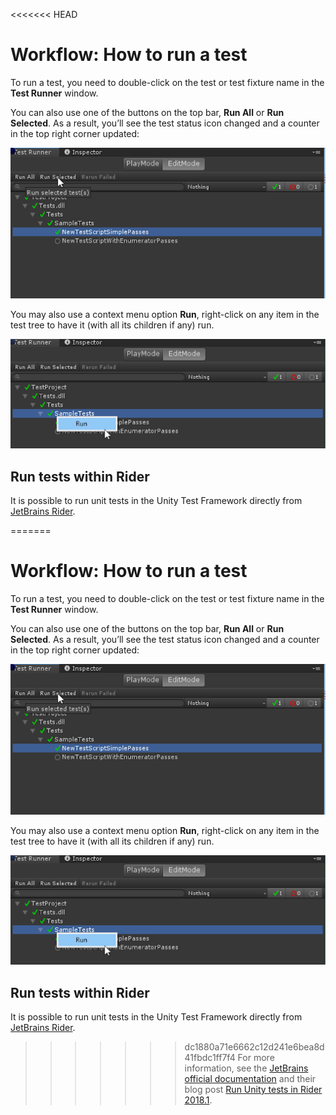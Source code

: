 <<<<<<< HEAD
# Workflow: How to run a test

To run a test, you need to double-click on the test or test fixture name in the **Test Runner** window.

You can also use one of the buttons on the top bar, **Run All** or **Run Selected**. As a result, you’ll see the test status icon changed and a counter in the top right corner updated:

![EditMode Run Test](./images/editmode-run-test.png)

You may also use a context menu option **Run**, right-click on any item in the test tree to have it (with all its children if any) run. 

![EditMode Run Tests](./images/editmode-run-tests.png)



## Run tests within Rider

It is possible to run unit tests in the Unity Test Framework directly from [JetBrains Rider](https://www.jetbrains.com/rider/). 

=======
# Workflow: How to run a test

To run a test, you need to double-click on the test or test fixture name in the **Test Runner** window.

You can also use one of the buttons on the top bar, **Run All** or **Run Selected**. As a result, you’ll see the test status icon changed and a counter in the top right corner updated:

![EditMode Run Test](./images/editmode-run-test.png)

You may also use a context menu option **Run**, right-click on any item in the test tree to have it (with all its children if any) run. 

![EditMode Run Tests](./images/editmode-run-tests.png)



## Run tests within Rider

It is possible to run unit tests in the Unity Test Framework directly from [JetBrains Rider](https://www.jetbrains.com/rider/). 

>>>>>>> dc1880a71e6662c12d241e6bea8d41fbdc1ff7f4
For more information, see the [JetBrains official documentation](https://www.jetbrains.com/help/rider/Running_and_Debugging_Unity_Tests.html) and their blog post [Run Unity tests in Rider 2018.1](https://blog.jetbrains.com/dotnet/2018/04/18/run-unity-tests-rider-2018-1/).